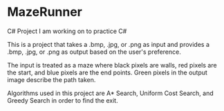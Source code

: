 # MazeRunner
C# Project I am working on to practice C#

This is a project that takes a .bmp, .jpg, or .png as input and provides a .bmp, .jpg, or .png as output based on the user's preference.

The input is treated as a maze where black pixels are walls, red pixels are the start, and blue pixels are the end points. 
Green pixels in the output image describe the path taken.

Algorithms used in this project are A* Search, Uniform Cost Search, and Greedy Search in order to find the exit.
